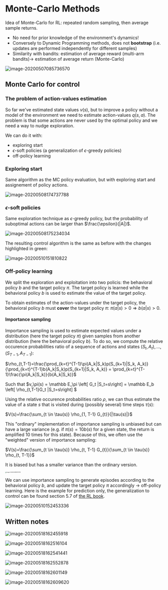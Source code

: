 # Monte-Carlo Methods

Idea of Monte-Carlo for RL: repeated random sampling, then average sample returns. 

- No need for prior knowledge of the environment's dynamics! 
- Conversely to Dynamic Programming methods, does not **bootstrap** (i.e. updates are performed independently for different samples)
- Similarity with bandits: estimation of average reward (multi-arm bandits)→ estimation of average return (Monte-Carlo)

![image-20200507085736570](assets/image-20200507085736570.png)

## Monte Carlo for control

### The problem of action-values estimation

So far we've estimated state values $v(s)$, but to improve a policy without a model of the environment we need to estimate action-values $q(s, a)$. The problem is that some actions are never used by the optimal policy and we need a way to nudge exploration. 

We can do it with:

- exploring start
- $\epsilon$-soft policies (a generalization of $\epsilon$-greedy policies)
- off-policy learning

### Exploring start

Same algorithm as the MC policy evaluation, but with exploring start and assignement of policy actions.

![image-20200508174737788](assets/image-20200508174737788.png)

### $\epsilon$-soft policies

Same exploration technique as $\epsilon$-greedy policy, but the probability of suboptimal actions can be larger than $\frac{\epsilon}{|A|}$.

![image-20200508175234034](assets/image-20200508175234034.png)

The resulting control algorithm is the same as before with the changes highlighted in green:

![image-20200510151810822](assets/image-20200510151810822.png)

### Off-policy learning

We split the exploration and exploitation into two policis: the behavioral policy $b$  and the target policy $\pi$. The target policy is learned while the behavioral policy $b$ is used to estimate the value of the target policy.

To obtain estimates of the action-values under the target policy, the behavioral policy $b$ must **cover** the target policy $\pi$: $\pi(a|s) > 0 \Rightarrow b(a|s) > 0$.

#### Importance sampling

Importance sampling is used to estimate expected values under a distribution (here the target policy $\pi$) given samples from another distribution (here the behavioral policy $b$). To do so, we compute the relative occurence probabilities ratio of a sequence of actions and states $(S_t, A_t), \dots,(S_{T-1}, A_{T-1})$: 

$\rho_{t,T-1}=\frac{\prod_{k=t}^{T-1}\pi(A_k|S_k)p(S_{k+1}|S_k, A_k)}{\prod_{k=t}^{T-1}b(A_k|S_k)p(S_{k+1}|S_k, A_k)} = \prod_{k=t}^{T-1}\frac{\pi(A_k|S_k)}{b(A_k|S_k)}$ 

Such that $v_\pi(s) = \mathbb E_\pi \left[ G_t |S_t=s\right] = \mathbb E_b \left[ \rho_{t,T-1}G_t |S_t=s\right] $

Using the relative occurence probabilities ratio $\rho$, we can thus estimate the value of a state $s$ that is visited during (possibly several) time steps $\tau(s)$:

$V(s)=\frac{\sum_{t \in \tau(s)} \rho_{1, T-1} G_{t}}{|\tau(s)|}$

This "ordinary" implementation of importance sampling is unbiased but can have a large variance (e.g. if $\pi(s) = 10 b(s)$ for a given state, the return is amplified 10 times for this state). Because of this, we often use the "weighted" version of importance sampling:

$V(s)=\frac{\sum_{t \in \tau(s)} \rho_{t, T-1} G_{t}}{\sum_{t \in \tau(s)} \rho_{t, T-1}}$

It is biased but has a smaller variance than the ordinary version.

<img src="assets/image-20200508180113118.png" alt="image-20200508180113118" style="zoom:25%;" />

We can use importance sampling to generate episodes according to the behavioral policy $b$, and update the target policy $\pi$ accordingly → off-policy learning. Here is the example for prediction only, the generalization to control can be found section 5.7 of [the RL book](http://www.incompleteideas.net/book/RLbook2020.pdf).

![image-20200510152453336](assets/image-20200510152453336.png)

## Written notes

![image-20200518162455918](assets/image-20200518162455918.png)

![image-20200518162516104](assets/image-20200518162516104.png)

![image-20200518162541441](assets/image-20200518162541441.png)

![image-20200518162552878](assets/image-20200518162552878.png)

![image-20200518162601149](assets/image-20200518162601149.png)

![image-20200518162609620](assets/image-20200518162609620.png)